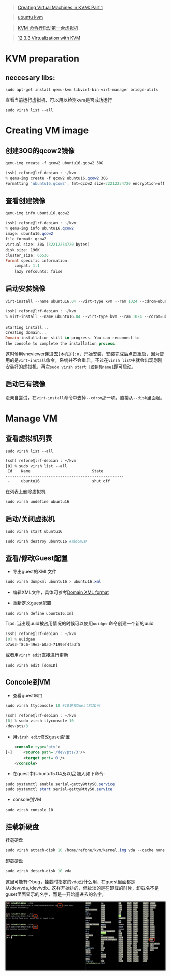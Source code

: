 > [Creating Virtual Machines in KVM: Part 1](https://www.linux.com/learn/intro-to-linux/2017/5/creating-virtual-machines-kvm-part-1)

> [ubuntu kvm](https://help.ubuntu.com/community/KVM/Installation)

> [KVM 命令行启动第一台虚拟机](https://www.cnblogs.com/yexiaochong/p/6029315.html)

> [12.3.3 Virtualization with KVM](https://debian-handbook.info/browse/stable/sect.virtualization.html)

# KVM preparation
## neccesary libs:
```
sudo apt-get install qemu-kvm libvirt-bin virt-manager bridge-utils
```
查看当前运行虚拟机，可以用以检测kvm是否成功运行
```
sudo virsh list --all
```

# Creating VM image

## 创建30G的qcow2镜像
```
qemu-img create -f qcow2 ubuntu16.qcow2 30G
```
```powershell
(ssh) refone@lrf-debian : ~/kvm
% qemu-img create -f qcow2 ubuntu16.qcow2 30G
Formatting 'ubuntu16.qcow2', fmt=qcow2 size=32212254720 encryption=off cluster_size=65536 lazy_refcounts=off
```
## 查看创建镜像
```
qemu-img info ubuntu16.qcow2
```
```powershell
(ssh) refone@lrf-debian : ~/kvm
% qemu-img info ubuntu16.qcow2
image: ubuntu16.qcow2
file format: qcow2
virtual size: 30G (32212254720 bytes)
disk size: 196K
cluster_size: 65536
Format specific information:
    compat: 1.1
    lazy refcounts: false
```
## 启动安装镜像
```powershell
virt-install --name ubuntu16.04 --virt-type kvm --ram 1024 --cdrom=ubuntu-16.04-desktop.iso --disk ubuntu16.qcow2 --graphics vnc,listen=0.0.0.0 --noautoconsole
```
```powershell
(ssh) refone@lrf-debian : ~/kvm
% virt-install --name ubuntu16.04 --virt-type kvm --ram 1024 --cdrom=ubuntu-16.04-desktop.iso --disk ubuntu16.qcow2 --graphics vnc,listen=0.0.0.0 --noautoconsole

Starting install...
Creating domain...                                                                                                                                            |    0 B     00:00
Domain installation still in progress. You can reconnect to
the console to complete the installation process.
```

这时候用vncviewer连进去```[本机IP]:0```，开始安装，安装完成后点击重启，因为使用的是```virt-install```命令，系统并不会重启，不过在```virsh list```中就会出现刚刚安装好的虚拟机，再次```sudo virsh start [虚拟机name]```即可启动。

## 启动已有镜像
没亲自尝试，在```virt-install```命令中去掉```--cdrom```那一项，直接从```--disk```里面起。

# Manage VM
## 查看虚拟机列表
```
sudo virsh list --all
```
```
(ssh) refone@lrf-debian : ~/kvm
[0] % sudo virsh list --all
 Id    Name                           State
----------------------------------------------------
 -     ubuntu16                       shut off
```
在列表上删除虚拟机
```powershell
sudo virsh undefine ubuntu16
```

## 启动/关闭虚拟机
```
sudo virsh start ubuntu16
```
```powershell
sudo virsh destroy ubuntu16 #或domID
```

## 查看/修改Guest配置

* 导出guest的XML文件
```powershell
sudo virsh dumpxml ubuntu16 > ubuntu16.xml
```
* 编辑XML文件，具体可参考[Domain XML format](https://libvirt.org/formatdomain.html#elementsDevices)

* 重新定义guest配置
```
sudo virsh define ubuntu16.xml
```
Tips: 当出现uuid被占用情况的时候可以使用```uuidgen```命令创建一个新的uuid
```powershell
(ssh) refone@lrf-debian : ~/kvm
[0] % uuidgen
b7a63-f8c6-49e3-b0ad-7199ef4fadf5
```

或者用```virsh edit```直接进行更新
```
sudo virsh edit [domID]
```

## Concole到VM
* 查看guest串口
```powershell
sudo virsh ttyconsole 10 #10是我Guest的ID号
```
```powershell
(ssh) refone@lrf-debian : ~/kvm
[0] % sudo virsh ttyconsole 10
/dev/pts/3
```
* 用```virsh edit```修改guset配置
```xml
    <console type='pty'>
[+]     <source path='/dev/pts/3'/>
        <target port='0'/>
    </console>
```
* 在guest中(Ubuntu15.04及以后)翘入如下命令:
```powershell
sudo systemctl enable serial-getty@ttyS0.service
sudo systemctl start serial-getty@ttyS0.service
```
* console到VM
```
sudo virsh console 10
```

## 挂载新硬盘
挂载硬盘
```powershell
sudo virsh attach-disk 10 /home/refone/kvm/kernel.img vda --cache none  # 10 is domID
```
卸载硬盘
```powershell
sudo virsh detach-disk 10 vda
```
这里可能有个bug，挂载时指定的vda没什么用，在guest里面都是从/dev/vda,/dev/vdb...这样开始排的，但扯淡的是在卸载的时候，卸载名不是guset里面显示的名字，而是一开始翘进去的名字。

![](./image/kvm-study-1.png)

